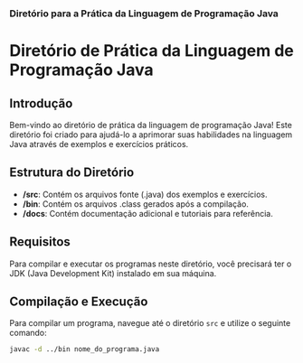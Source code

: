 
### Diretório para a Prática da Linguagem de Programação Java

# Diretório de Prática da Linguagem de Programação Java

## Introdução

Bem-vindo ao diretório de prática da linguagem de programação Java! Este diretório foi criado para ajudá-lo a aprimorar suas habilidades na linguagem Java através de exemplos e exercícios práticos.

## Estrutura do Diretório

- **/src**: Contém os arquivos fonte (.java) dos exemplos e exercícios.
- **/bin**: Contém os arquivos .class gerados após a compilação.
- **/docs**: Contém documentação adicional e tutoriais para referência.

## Requisitos

Para compilar e executar os programas neste diretório, você precisará ter o JDK (Java Development Kit) instalado em sua máquina.

## Compilação e Execução

Para compilar um programa, navegue até o diretório `src` e utilize o seguinte comando:

```sh
javac -d ../bin nome_do_programa.java
